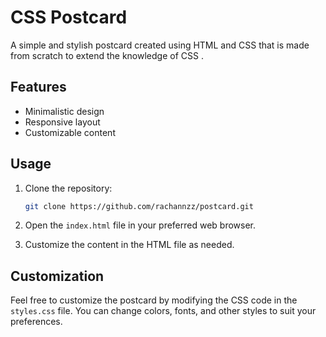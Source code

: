 # CSS Postcard

A simple and stylish postcard created using HTML and CSS that is made from scratch to extend the knowledge of  CSS .



## Features

- Minimalistic design
- Responsive layout
- Customizable content

## Usage

1. Clone the repository:

    ```bash
    git clone https://github.com/rachannzz/postcard.git
    ```

2. Open the `index.html` file in your preferred web browser.

3. Customize the content in the HTML file as needed.

## Customization

Feel free to customize the postcard by modifying the CSS code in the `styles.css` file. You can change colors, fonts, and other styles to suit your preferences.

